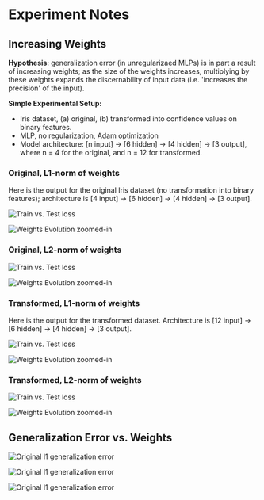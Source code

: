 # Experiment Notes

## Increasing Weights

**Hypothesis**: generalization error (in unregularizaed MLPs) is in
 part a result of increasing weights; as the size of the weights
 increases, multiplying by these weights expands the discernability of
 input data (i.e. 'increases the precision' of the input). 

**Simple Experimental Setup:**

- Iris dataset, (a) original, (b) transformed into confidence values
  on binary features.
- MLP, no regularization, Adam optimization
- Model architecture: [n input] -> [6 hidden] -> [4 hidden] -> [3
  output], where n = 4 for the original, and n = 12 for transformed.

### Original, L1-norm of weights

Here is the output for the original Iris dataset (no transformation
into binary features); architecture is [4 input] -> [6 hidden] -> [4
hidden] -> [3 output].

<img src="./output/l1_weights_original/loss.png" alt="Train
vs. Test loss"/>

<img src="./output/l1_weights_original/weights_evolution_zoom.png"
alt="Weights Evolution zoomed-in" />

### Original, L2-norm of weights

<img src="./output/l2_weights_original/loss.png" alt="Train vs. Test
loss"/>

<img src="./output/l2_weights_original/weights_evolution_zoom.png"
alt="Weights Evolution zoomed-in" />

### Transformed, L1-norm of weights

Here is the output for the transformed dataset. Architecture is [12
input] -> [6 hidden] -> [4 hidden] -> [3 output].

<img src="./output/l1_weights_transformed/loss.png" alt="Train vs. Test
loss"/>

<img src="./output/l1_weights_transformed/weights_evolution_zoom.png"
alt="Weights Evolution zoomed-in" />

### Transformed, L2-norm of weights

<img src="./output/l2_weights_transformed/loss.png" alt="Train vs. Test
loss"/>

<img src="./output/l2_weights_transformed/weights_evolution_zoom.png"
alt="Weights Evolution zoomed-in" />

## Generalization Error vs. Weights

<img
src="./output/generalization_v_weights/generalization_original_l1.png"
alt="Original l1 generalization error" />

<img
src="./output/generalization_v_weights/generalization_transformed_l1.png"
alt="Original l1 generalization error" />

<img
src="./output/generalization_v_weights/generalization_transformed_l2.png"
alt="Original l1 generalization error" />

